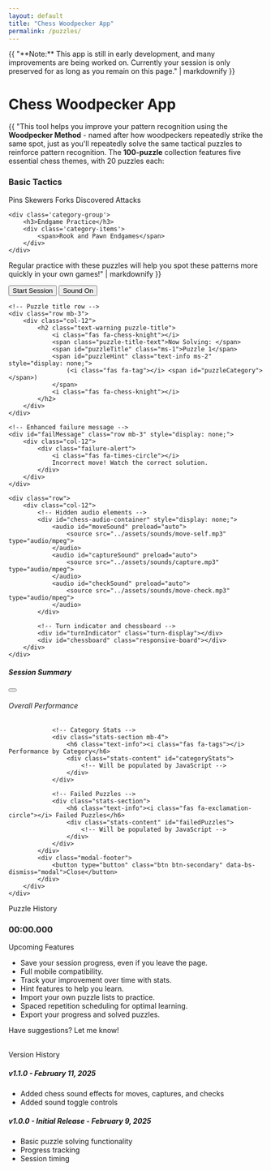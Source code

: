 ```yaml
---
layout: default
title: "Chess Woodpecker App"
permalink: /puzzles/
---
```


<div class="alert alert-warning" role="alert">
    {{ "**Note:** This app is still in early development, and many improvements are being worked on. Currently your session is only preserved for as long as you remain on this page." | markdownify }}
</div>

<h1><i class="fa-solid fa-crow"></i> Chess Woodpecker App</h1>

{{ "This tool helps you improve your pattern recognition using the **Woodpecker Method** - named after how woodpeckers repeatedly strike the same spot, just as you'll repeatedly solve the same tactical puzzles to reinforce pattern recognition. The **100-puzzle** collection features five essential chess themes, with 20 puzzles each:

<div class='puzzle-categories'>
    <div class='category-group'>
        <h3>Basic Tactics</h3>
        <div class='category-items'>
            <span>Pins</span>
            <span>Skewers</span>
            <span>Forks</span>
            <span>Discovered Attacks</span>
        </div>
    </div>
    
    <div class='category-group'>
        <h3>Endgame Practice</h3>
        <div class='category-items'>
            <span>Rook and Pawn Endgames</span>
        </div>
    </div>
</div>

Regular practice with these puzzles will help you spot these patterns more quickly in your own games!" | markdownify }}

<div id="puzzle-container" class="text-center container-fluid">
   <!-- Control buttons row -->
    <div class="row mb-3">
        <div class="col-12 d-flex justify-content-center">
            <div class="control-group">
                <button id="startPuzzle" class="btn btn-primary puzzle-btn">
                    Start Session
                </button>
                <button id="stopPuzzle" class="btn btn-warning puzzle-btn ms-2" style="display: none;">
                    <i class="fas fa-stop-circle"></i> Stop Session
                </button>
                <button id="toggleSound" class="btn puzzle-btn ms-2">
                    <i class="fas fa-volume-up"></i> Sound On
                </button>
                <button id="hintButton" class="btn btn-info puzzle-btn ms-2" style="display: none;">
                    <i class="fas fa-lightbulb"></i> Show Category
                </button>
            </div>
        </div>
    </div>

    <!-- Puzzle title row -->
    <div class="row mb-3">
        <div class="col-12">
            <h2 class="text-warning puzzle-title">
                <i class="fas fa-chess-knight"></i> 
                <span class="puzzle-title-text">Now Solving: </span>
                <span id="puzzleTitle" class="ms-1">Puzzle 1</span> 
                <span id="puzzleHint" class="text-info ms-2" style="display: none;">
                    (<i class="fas fa-tag"></i> <span id="puzzleCategory"></span>)
                </span>
                <i class="fas fa-chess-knight"></i>
            </h2>
        </div>
    </div>

    <!-- Enhanced failure message -->
    <div id="failMessage" class="row mb-3" style="display: none;">
        <div class="col-12">
            <div class="failure-alert">
                <i class="fas fa-times-circle"></i>
                Incorrect move! Watch the correct solution.
            </div>
        </div>
    </div>

    <div class="row">
        <div class="col-12">
            <!-- Hidden audio elements -->
            <div id="chess-audio-container" style="display: none;">
                <audio id="moveSound" preload="auto">
                    <source src="../assets/sounds/move-self.mp3" type="audio/mpeg">
                </audio>
                <audio id="captureSound" preload="auto">
                    <source src="../assets/sounds/capture.mp3" type="audio/mpeg">
                </audio>
                <audio id="checkSound" preload="auto">
                    <source src="../assets/sounds/move-check.mp3" type="audio/mpeg">
                </audio>
            </div>

            <!-- Turn indicator and chessboard -->
            <div id="turnIndicator" class="turn-display"></div>
            <div id="chessboard" class="responsive-board"></div>
        </div>
    </div>
</div>

<!-- Session Report Summary -->
<div class="modal fade" id="sessionSummaryModal" tabindex="-1" aria-labelledby="sessionSummaryLabel" aria-hidden="true">
    <div class="modal-dialog modal-lg">
        <div class="modal-content bg-dark text-light">
            <div class="modal-header">
                <h5 class="modal-title text-warning" id="sessionSummaryLabel">
                    <i class="fas fa-chart-bar"></i> Session Summary
                </h5>
                <button type="button" class="btn-close btn-close-white" data-bs-dismiss="modal" aria-label="Close"></button>
            </div>
            <div class="modal-body">
                <!-- Overall Stats -->
                <div class="stats-section mb-4">
                    <h6 class="text-info"><i class="fas fa-calculator"></i> Overall Performance</h6>
                    <div class="stats-content" id="overallStats">
                        <!-- Will be populated by JavaScript -->
                    </div>
                </div>

                <!-- Category Stats -->
                <div class="stats-section mb-4">
                    <h6 class="text-info"><i class="fas fa-tags"></i> Performance by Category</h6>
                    <div class="stats-content" id="categoryStats">
                        <!-- Will be populated by JavaScript -->
                    </div>
                </div>

                <!-- Failed Puzzles -->
                <div class="stats-section">
                    <h6 class="text-info"><i class="fas fa-exclamation-circle"></i> Failed Puzzles</h6>
                    <div class="stats-content" id="failedPuzzles">
                        <!-- Will be populated by JavaScript -->
                    </div>
                </div>
            </div>
            <div class="modal-footer">
                <button type="button" class="btn btn-secondary" data-bs-dismiss="modal">Close</button>
            </div>
        </div>
    </div>
</div>

<div id="puzzleHistoryCard" class="card bg-dark text-light mt-4">
    <div class="card-header text-warning">
        <i class="fas fa-stopwatch"></i> Puzzle History
    </div>
    <div class="card-body text-center">
        <ul id="puzzleHistory" class="list-unstyled">
            <!-- Puzzle times will be dynamically added here -->
        </ul>
        <h3 class="text-info">
            <span id='totalTime' class='display-6'>00:00.000</span>
        </h3>
    </div>
</div>

<div class="card bg-dark text-light mt-5">
    <div class="card-header text-warning" role="button" data-bs-toggle="collapse" 
         data-bs-target="#upcomingFeaturesContent" aria-expanded="false" 
         aria-controls="upcomingFeaturesContent" style="cursor: pointer;">
        <div class="d-flex justify-content-between align-items-center">
            <span><i class="fas fa-hourglass-half me-2"></i> Upcoming Features</span>
            <i class="fas fa-chevron-down version-toggle"></i>
        </div>
    </div>
    <div class="collapse" id="upcomingFeaturesContent">
        <div class="card-body">
            <ul class="list-unstyled">
                <li><i class="fas fa-user-lock text-info"></i> Save your session progress, even if you leave the page.</li>
                <li><i class="fas fa-mobile-alt text-info"></i> Full mobile compatibility.</li>
                <li><i class="fas fa-chart-line text-info"></i> Track your improvement over time with stats.</li>
                <li><i class="fas fa-lightbulb text-info"></i> Hint features to help you learn.</li>
                <li><i class="fas fa-file-upload text-info"></i> Import your own puzzle lists to practice.</li>
                <li><i class="fas fa-calendar-alt text-info"></i> Spaced repetition scheduling for optimal learning.</li>
                <li><i class="fas fa-file-export text-info"></i> Export your progress and solved puzzles.</li>
            </ul>
            <p>Have suggestions? Let me know!</p>
        </div>
    </div>
</div>

<br>
<div class="card bg-dark text-light mb-4">
    <div class="card-header text-warning" role="button" data-bs-toggle="collapse" 
         data-bs-target="#versionHistoryContent" aria-expanded="false" 
         aria-controls="versionHistoryContent" style="cursor: pointer;">
        <div class="d-flex justify-content-between align-items-center">
            <span><i class="fas fa-code-branch me-2"></i> Version History</span>
            <i class="fas fa-chevron-down version-toggle"></i>
        </div>
    </div>
    <div class="collapse" id="versionHistoryContent">
        <div class="card-body">
            <div class="version-list">
                <div class="version-item">
                    <h5 class="text-info">v1.1.0 - February 11, 2025</h5>
                    <ul class="list-unstyled">
                        <li><i class="fas fa-plus-circle text-success"></i> Added chess sound effects for moves, captures, and checks</li>
                        <li><i class="fas fa-plus-circle text-success"></i> Added sound toggle controls</li>
                    </ul>
                </div>
                <div class="version-item">
                    <h5 class="text-info">v1.0.0 - Initial Release - February 9, 2025</h5>
                    <ul class="list-unstyled">
                        <li><i class="fas fa-check-circle text-success"></i> Basic puzzle solving functionality</li>
                        <li><i class="fas fa-check-circle text-success"></i> Progress tracking</li>
                        <li><i class="fas fa-check-circle text-success"></i> Session timing</li>
                    </ul>
                </div>
            </div>
        </div>
    </div>
</div>

<script type="module">
    import { Chessground } from "https://cdnjs.cloudflare.com/ajax/libs/chessground/9.1.1/chessground.min.js";
    import { Chess } from "https://cdnjs.cloudflare.com/ajax/libs/chess.js/0.13.4/chess.min.js";
</script>

<script src="https://cdn.jsdelivr.net/npm/dayjs@1.10.7/dayjs.min.js"></script>
<script type="module" src="/assets/js/puzzles.js"></script>
